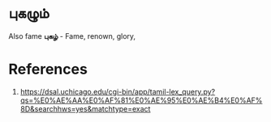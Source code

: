 # புகழும்
Also fame
**புகழ்** - Fame, renown, glory,

# References
1. https://dsal.uchicago.edu/cgi-bin/app/tamil-lex_query.py?qs=%E0%AE%AA%E0%AF%81%E0%AE%95%E0%AE%B4%E0%AF%8D&searchhws=yes&matchtype=exact

